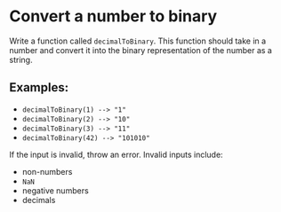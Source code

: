 # Convert a number to binary

Write a function called `decimalToBinary`. This function should take in a number
and convert it into the binary representation of the number as a string.

## Examples:
* `decimalToBinary(1) --> "1"`
* `decimalToBinary(2) --> "10"`
* `decimalToBinary(3) --> "11"`
* `decimalToBinary(42) --> "101010"`
  
If the input is invalid, throw an error. Invalid inputs include:
* non-numbers
* `NaN`
* negative numbers
* decimals
